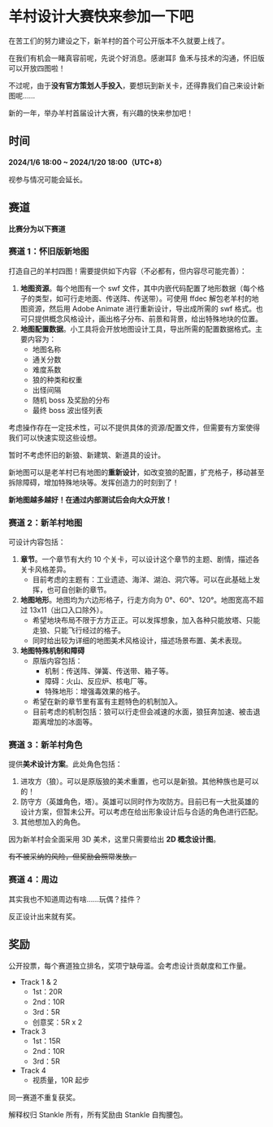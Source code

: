 # 羊村设计大赛快来参加一下吧

在苦工们的努力建设之下，新羊村的首个可公开版本不久就要上线了。

在我们有机会一睹真容前呢，先说个好消息。感谢耳阝鱼禾与技术的沟通，怀旧版可以开放四图啦！

不过呢，由于**没有官方策划人手投入**，要想玩到新关卡，还得靠我们自己来设计新图呢……

新的一年，举办羊村首届设计大赛，有兴趣的快来参加吧！

## 时间

**2024/1/6 18:00 ~ 2024/1/20 18:00（UTC+8）**

视参与情况可能会延长。

## 赛道

**比赛分为以下赛道**

### 赛道 1：怀旧版新地图

打造自己的羊村四图！需要提供如下内容（不必都有，但内容尽可能完善）：

1. **地图资源**。每个地图有一个 swf 文件，其中内嵌代码配置了地形数据（每个格子的类型，如可行走地面、传送阵、传送带）。可使用 ffdec 解包老羊村的地图资源，然后用 Adobe Animate 进行重新设计，导出成所需的 swf 格式。也可只提供概念风格设计，画出格子分布、前景和背景，给出特殊地块的位置。
2. **地图配置数据**。小工具将会开放地图设计工具，导出所需的配置数据格式。主要内容为：
   - 地图名称
   - 通关分数
   - 难度系数
   - 狼的种类和权重
   - 出怪间隔
   - 随机 boss 及奖励的分布
   - 最终 boss 波出怪列表

考虑操作存在一定技术性，可以不提供具体的资源/配置文件，但需要有方案使得我们可以快速实现这些设想。

暂时不考虑怀旧的新狼、新建筑、新道具的设计。

新地图可以是老羊村已有地图的**重新设计**，如改变狼的配置，扩充格子，移动甚至拆除障碍，增加特殊地块等。发挥创造力的时刻到了！

**新地图越多越好！在通过内部测试后会向大众开放！**

### 赛道 2：新羊村地图

可设计内容包括：

1. **章节**。一个章节有大约 10 个关卡，可以设计这个章节的主题、剧情，描述各关卡风格差异。
   - 目前考虑的主题有：工业遗迹、海洋、湖泊、洞穴等。可以在此基础上发挥，也可自创新的章节。
2. **地图地形**。地图均为六边形格子，行走方向为 0°、60°、120°。地图宽高不超过 13x11（出口入口除外）。
   - 希望地块布局不限于方方正正。可以发挥想象，加入各种只能放塔、只能走狼、只能飞行经过的格子。
   - 同时给出较为详细的地图美术风格设计，描述场景布置、美术表现。
3. **地图特殊机制和障碍**
   - 原版内容包括：
     - 机制：传送阵、弹簧、传送带、箱子等。
     - 障碍：火山、反应炉、核电厂等。
     - 特殊地形：增强毒效果的格子。
   - 希望在新的章节里有富有主题特色的机制加入。
   - 目前考虑的机制包括：狼可以行走但会减速的水面，狼狂奔加速、被击退距离增加的冰面等。

### 赛道 3：新羊村角色

提供**美术设计方案**。此处角色包括：

1. 进攻方（狼）。可以是原版狼的美术重置，也可以是新狼。其他种族也是可以的！
2. 防守方（英雄角色，塔）。英雄可以同时作为攻防方。目前已有一大批英雄的设计方案，但暂未公开。可以考虑在给出形象设计后与合适的角色进行匹配。
3. 其他想加入的角色。

因为新羊村会全面采用 3D 美术，这里只需要给出 **2D 概念设计图**。

~~有不被采纳的风险，但奖励会照常发放。~~

### 赛道 4：周边

其实我也不知道周边有啥……玩偶？挂件？

反正设计出来就有奖。

## 奖励

公开投票，每个赛道独立排名，奖项宁缺毋滥。会考虑设计贡献度和工作量。

- Track 1 & 2
  - 1st：20R
  - 2nd：10R
  - 3rd：5R
  - 创意奖：5R x 2
- Track 3
  - 1st：15R
  - 2nd：10R
  - 3rd：5R
- Track 4
  - 视质量，10R 起步

同一赛道不重复获奖。

解释权归 Stankle 所有，所有奖励由 Stankle 自掏腰包。

